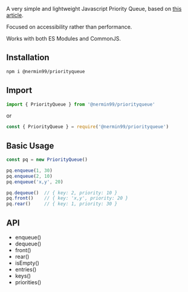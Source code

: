 A very simple and lightweight Javascript Priority Queue, based on [this article](https://www.geeksforgeeks.org/implementation-priority-queue-javascript/).

Focused on accessibility rather than performance.

Works with both ES Modules and CommonJS.

## Installation

```sh
npm i @nermin99/priorityqueue
```

## Import

```js
import { PriorityQueue } from '@nermin99/priorityqueue'
```

or

```js
const { PriorityQueue } = require('@nermin99/priorityqueue')
```

## Basic Usage

```js
const pq = new PriorityQueue()

pq.enqueue(1, 30)
pq.enqueue(2, 10)
pq.enqueue('x,y', 20)

pq.dequeue()  // { key: 2, priority: 10 }
pq.front()    // { key: 'x,y', priority: 20 }
pq.rear()     // { key: 1, priority: 30 }
```

## API

- enqueue()
- dequeue()
- front()
- rear()
- isEmpty()
- entries()
- keys()
- priorities()
